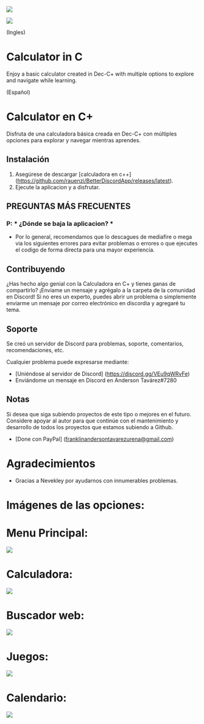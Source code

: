<p align = "centro">
<img src = "https://andersontavarez.com/wp-content/uploads/2021/01/Sin-titulo.png">
</p>

<p align = "centro">
     <a href="https://discord.gg/VEu9qWRvFe" alt="Perfil">
     <img src = "https://img.shields.io/github/last-commit/puckzxz/NotAnotherAnimeTheme.svg?logo=GitHub&style=flat-square" /> </a>
</p>


(Ingles)
# Calculator in C
Enjoy a basic calculator created in Dec-C+ with multiple options to explore and navigate while learning.

(Español) 
# Calculator en C+
Disfruta de una calculadora básica creada en Dec-C+ con múltiples opciones para explorar y navegar mientras aprendes.



## Instalación

1. Asegúrese de  descargar [calculadora en c++] (https://github.com/rauenzi/BetterDiscordApp/releases/latest).
2. Ejecute la aplicacion y a disfrutar.

## PREGUNTAS MÁS FRECUENTES

### P: * ¿Dónde se baja la aplicacion? *

* Por lo general, recomendamos que lo descagues de mediafire o mega via los siguientes errores para evitar problemas o errores o que ejecutes el codigo de forma directa para una mayor experiencia.


## Contribuyendo

¿Has hecho algo genial con la Calculadora en C+  y tienes ganas de compartirlo? ¡Enviame  un mensaje y agrégalo a la carpeta de la comunidad en Discord! Si no eres un experto, puedes abrir un problema o simplemente enviarme un mensaje por correo electrónico en discordia y agregaré tu tema.

## Soporte

Se creó un servidor de Discord para problemas, soporte, comentarios, recomendaciones, etc.

Cualquier problema puede expresarse mediante:

* [Uniéndose al servidor de Discord] (https://discord.gg/VEu9qWRvFe)
* Enviándome un mensaje en Discord en Anderson Tavárez#7280

## Notas

Si desea que siga subiendo proyectos de este tipo o mejores en el futuro. Considere apoyar al autor para que continúe con el mantenimiento y desarrollo de todos los proyectos que estamos subiendo a Github.

* [Done con PayPal] (franklinandersontavarezurena@gmail.com)

# Agradecimientos

* Gracias a Nevekley por ayudarnos con innumerables problemas.

# Imágenes de las opciones: 

# Menu Principal:

<p align = "centro">
<img src = "https://andersontavarez.com/wp-content/uploads/2021/01/1.png">
</p>

# Calculadora:
<p align = "centro">
<img src = "https://andersontavarez.com/wp-content/uploads/2021/01/2.png">
</p>

# Buscador web:
<p align = "centro">
<img src = "https://andersontavarez.com/wp-content/uploads/2021/01/3.png">
</p>

# Juegos:
<p align = "centro">
<img src = "https://andersontavarez.com/wp-content/uploads/2021/01/5.png">
</p>

# Calendario:
<p align = "centro">
<img src = "https://andersontavarez.com/wp-content/uploads/2021/01/4.png">
</p>
